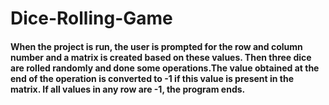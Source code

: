 # Dice-Rolling-Game
#### When the project is run, the user is prompted for the row and column number and a matrix is created based on these values. Then three dice are rolled randomly and done some operations.The value obtained at the end of the operation is converted to -1 if this value is present in the matrix. If all values in any row are -1, the program ends.
